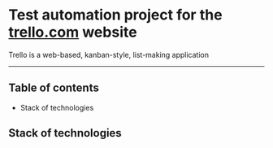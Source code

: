 # Test automation project for the [trello.com](https://trello.com) website
Trello is a web-based, kanban-style, list-making application
___
## Table of contents

- Stack of technologies


## Stack of technologies